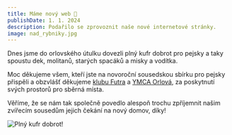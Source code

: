```yaml
---
title: Máme nový web 🤩
publishDate: 1. 1. 2024
description: Podařilo se zprovoznit naše nové internetové stránky.
image: nad_rybniky.jpg
---
```


Dnes jsme do orlovského útulku dovezli plný kufr dobrot pro pejsky a taky spoustu dek, molitanů, starých spacáků a misky a vodítka.

Moc děkujeme všem, kteří jste na novoroční sousedskou sbírku pro pejsky přispěli a obzvlášť děkujeme <a href="https://www.futra.cz/" target="_blank" rel="noopener noreferer">klubu Futra</a> a <a href="http://www.ymcaorlova.cz/" target="_blank" rel="noopener noreferer">YMCA Orlová</a>, za poskytnutí svých prostorů pro sběrná místa.

Věříme, že se nám tak společně povedlo alespoň trochu zpříjemnit našim zvířecím sousedům jejich čekání na nový domov, díky!

![Plný kufr dobrot!](/img/photos/24-02-09-sbirka_pro_pejsky.jpg)

